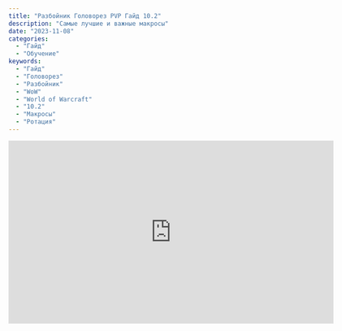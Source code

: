 ```yaml
---
title: "Разбойник Головорез PVP Гайд 10.2"
description: "Самые лучшие и важные макросы"
date: "2023-11-08"
categories:
  - "Гайд"
  - "Обучение"
keywords:
  - "Гайд"
  - "Головорез"
  - "Разбойник"
  - "WoW"
  - "World of Warcraft"
  - "10.2"
  - "Макросы"
  - "Ротация"
---
```



<iframe width="640" height="360" src="https://www.youtube-nocookie.com/embed/6ASQeZSHXSI?si=n-Q52Gw4V68ZU1X9" title="YouTube video player" frameborder="0" allow="accelerometer; autoplay; clipboard-write; encrypted-media; gyroscope; picture-in-picture; web-share" allowfullscreen></iframe>